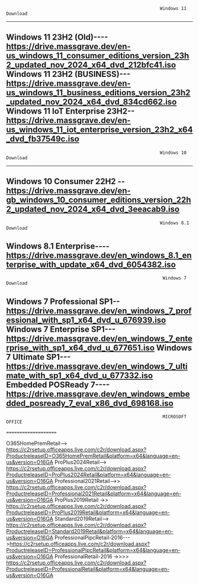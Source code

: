                                                               Windows 11 Download
--------------------------------------------------------------------------------------------------------------------------------------------
Windows 11 23H2 (Old)----https://drive.massgrave.dev/en-us_windows_11_consumer_editions_version_23h2_updated_nov_2024_x64_dvd_212bfc41.iso
Windows 11 23H2 (BUSINESS)---https://drive.massgrave.dev/en-us_windows_11_business_editions_version_23h2_updated_nov_2024_x64_dvd_834cd662.iso
Windows 11 IoT Enterprise 23H2--https://drive.massgrave.dev/en-us_windows_11_iot_enterprise_version_23h2_x64_dvd_fb37549c.iso
---------------------------------------------------------------------------------------------------------------------------------------------
                                                              Windows 10 Download
---------------------------------------------------------------------------------------------------------------------------------------------
Windows 10 Consumer 22H2 --https://drive.massgrave.dev/en-gb_windows_10_consumer_editions_version_22h2_updated_nov_2024_x64_dvd_3eeacab9.iso
---------------------------------------------------------------------------------------------------------------------------------------------
                                                              Windows 8.1 Download

Windows 8.1 Enterprise----https://drive.massgrave.dev/en_windows_8.1_enterprise_with_update_x64_dvd_6054382.iso
---------------------------------------------------------------------------------------------------------------------------------------------
                                                               Windows 7 Download

Windows 7 Professional SP1--https://drive.massgrave.dev/en_windows_7_professional_with_sp1_x64_dvd_u_676939.iso
Windows 7 Enterprise SP1---https://drive.massgrave.dev/en_windows_7_enterprise_with_sp1_x64_dvd_u_677651.iso
Windows 7 Ultimate SP1---https://drive.massgrave.dev/en_windows_7_ultimate_with_sp1_x64_dvd_u_677332.iso
Embedded POSReady 7----https://drive.massgrave.dev/en_windows_embedded_posready_7_eval_x86_dvd_698168.iso
---------------------------------------------------------------------------------------------------------------------------------------------
                                                               MICROSOFT OFFICE 
                                                              ===================
  O365HomePremRetail-->       https://c2rsetup.officeapps.live.com/c2r/download.aspx?ProductreleaseID=O365HomePremRetail&platform=x64&language=en-us&version=O16GA
  ProPlus2024Retail-->        https://c2rsetup.officeapps.live.com/c2r/download.aspx?ProductreleaseID=ProPlus2024Retail&platform=x64&language=en-us&version=O16GA
  Professional2021Retail-->>  https://c2rsetup.officeapps.live.com/c2r/download.aspx?ProductreleaseID=Professional2021Retail&platform=x64&language=en-us&version=O16GA
  ProPlus2019Retail ->>       https://c2rsetup.officeapps.live.com/c2r/download.aspx?ProductreleaseID=ProPlus2019Retail&platform=x64&language=en-us&version=O16GA
  Standard2019Retail-->       https://c2rsetup.officeapps.live.com/c2r/download.aspx?ProductreleaseID=Standard2019Retail&platform=x64&language=en-us&version=O16GA
  ProfessionalPipcRetail-2016--->https://c2rsetup.officeapps.live.com/c2r/download.aspx?ProductreleaseID=ProfessionalPipcRetail&platform=x64&language=en-us&version=O16GA
  ProfessionalRetail-2016  ->>>>   https://c2rsetup.officeapps.live.com/c2r/download.aspx?ProductreleaseID=ProfessionalRetail&platform=x64&language=en-us&version=O16GA
  
